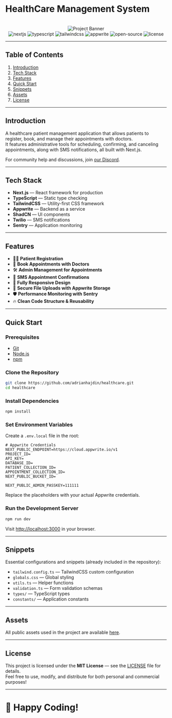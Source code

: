 # HealthCare Management System

<div align="center"> 
  <br /> 
  <img src="https://github.com/adrianhajdin/healthcare/assets/151519281/a7dd73b6-93de-484d-84e0-e7f4e299167b" alt="Project Banner" />
  <br />  
  <div> 
    <img src="https://img.shields.io/badge/Next.js-000000?style=for-the-badge&logo=nextdotjs&logoColor=white" alt="nextjs" /> 
    <img src="https://img.shields.io/badge/TypeScript-3178C6?style=for-the-badge&logo=typescript&logoColor=white" alt="typescript" /> 
    <img src="https://img.shields.io/badge/Tailwind_CSS-06B6D4?style=for-the-badge&logo=tailwindcss&logoColor=white" alt="tailwindcss" /> 
    <img src="https://img.shields.io/badge/Appwrite-FD366E?style=for-the-badge&logo=appwrite&logoColor=white" alt="appwrite" /> 
    <img src="https://img.shields.io/badge/Open%20Source-✔️-brightgreen?style=for-the-badge" alt="open-source" />
    <img src="https://img.shields.io/badge/License-MIT-yellow.svg?style=for-the-badge" alt="license" />
  </div> 
</div> 

---

## Table of Contents

1. [Introduction](#introduction)  
2. [Tech Stack](#tech-stack)  
3. [Features](#features)  
4. [Quick Start](#quick-start)  
5. [Snippets](#snippets)  
6. [Assets](#assets)  
7. [License](#license)

---

## Introduction

A healthcare patient management application that allows patients to register, book, and manage their appointments with doctors.  
It features administrative tools for scheduling, confirming, and canceling appointments, along with SMS notifications, all built with Next.js.

For community help and discussions, join [our Discord](https://discord.com/invite/n6EdbFJ).

---

## Tech Stack

- **Next.js** — React framework for production
- **TypeScript** — Static type checking
- **TailwindCSS** — Utility-first CSS framework
- **Appwrite** — Backend as a service
- **ShadCN** — UI components
- **Twilio** — SMS notifications
- **Sentry** — Application monitoring

---

## Features

- 🧑‍⚕️ **Patient Registration**  
- 📅 **Book Appointments with Doctors**  
- 🛠️ **Admin Management for Appointments**  
- 📩 **SMS Appointment Confirmations**  
- 📱 **Fully Responsive Design**  
- 📂 **Secure File Uploads with Appwrite Storage**  
- 🛡️ **Performance Monitoring with Sentry**  
- 🔥 **Clean Code Structure & Reusability**  

---

## Quick Start

### Prerequisites

- [Git](https://git-scm.com/)
- [Node.js](https://nodejs.org/en)
- [npm](https://www.npmjs.com/)

### Clone the Repository

```bash
git clone https://github.com/adrianhajdin/healthcare.git
cd healthcare
```

### Install Dependencies

```bash
npm install
```

### Set Environment Variables

Create a `.env.local` file in the root:

```env
# Appwrite Credentials
NEXT_PUBLIC_ENDPOINT=https://cloud.appwrite.io/v1
PROJECT_ID=
API_KEY=
DATABASE_ID=
PATIENT_COLLECTION_ID=
APPOINTMENT_COLLECTION_ID=
NEXT_PUBLIC_BUCKET_ID=

NEXT_PUBLIC_ADMIN_PASSKEY=111111
```

Replace the placeholders with your actual Appwrite credentials.

### Run the Development Server

```bash
npm run dev
```

Visit [http://localhost:3000](http://localhost:3000) in your browser.

---

## Snippets

Essential configurations and snippets (already included in the repository):

- `tailwind.config.ts` — TailwindCSS custom configuration
- `globals.css` — Global styling
- `utils.ts` — Helper functions
- `validation.ts` — Form validation schemas
- `types/` — TypeScript types
- `constants/` — Application constants

---

## Assets

All public assets used in the project are available [here](https://drive.google.com/file/d/1yGvWFeSaH1-_aiQ1gejT23lqz5979RKB/view?usp=sharing).

---

## License

This project is licensed under the **MIT License** — see the [LICENSE](LICENSE) file for details.  
Feel free to use, modify, and distribute for both personal and commercial purposes!

---

# 🚀 Happy Coding!


